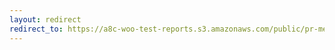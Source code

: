 ```yaml
---
layout: redirect
redirect_to: https://a8c-woo-test-reports.s3.amazonaws.com/public/pr-merge/44150/api/index.html
---
```

